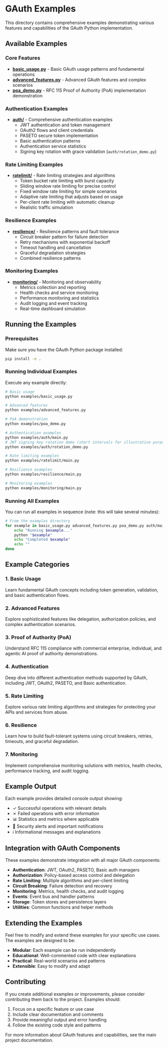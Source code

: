# GAuth Examples

This directory contains comprehensive examples demonstrating various features and capabilities of the GAuth Python implementation.

## Available Examples

### Core Features

- **[basic_usage.py](basic_usage.py)** - Basic GAuth usage patterns and fundamental operations
- **[advanced_features.py](advanced_features.py)** - Advanced GAuth features and complex scenarios
- **[poa_demo.py](poa_demo.py)** - RFC 115 Proof of Authority (PoA) implementation demonstration

### Authentication Examples

- **[auth/](auth/)** - Comprehensive authentication examples
  - JWT authentication and token management
  - OAuth2 flows and client credentials
  - PASETO secure token implementation
  - Basic authentication patterns
  - Authentication service statistics
  - Signing key rotation with grace validation (`auth/rotation_demo.py`)

### Rate Limiting Examples

- **[ratelimit/](ratelimit/)** - Rate limiting strategies and algorithms
  - Token bucket rate limiting with burst capacity
  - Sliding window rate limiting for precise control
  - Fixed window rate limiting for simple scenarios
  - Adaptive rate limiting that adjusts based on usage
  - Per-client rate limiting with automatic cleanup
  - Realistic traffic simulation

### Resilience Examples

- **[resilience/](resilience/)** - Resilience patterns and fault tolerance
  - Circuit breaker pattern for failure detection
  - Retry mechanisms with exponential backoff
  - Timeout handling and cancellation
  - Graceful degradation strategies
  - Combined resilience patterns

### Monitoring Examples

- **[monitoring/](monitoring/)** - Monitoring and observability
  - Metrics collection and reporting
  - Health checks and service monitoring
  - Performance monitoring and statistics
  - Audit logging and event tracking
  - Real-time dashboard simulation

## Running the Examples

### Prerequisites

Make sure you have the GAuth Python package installed:

```bash
pip install -e .
```

### Running Individual Examples

Execute any example directly:

```bash
# Basic usage
python examples/basic_usage.py

# Advanced features
python examples/advanced_features.py

# PoA demonstration
python examples/poa_demo.py

# Authentication examples
python examples/auth/main.py
# JWT signing key rotation demo (short intervals for illustrative purposes)
python examples/auth/rotation_demo.py

# Rate limiting examples  
python examples/ratelimit/main.py

# Resilience examples
python examples/resilience/main.py

# Monitoring examples
python examples/monitoring/main.py
```

### Running All Examples

You can run all examples in sequence (note: this will take several minutes):

```bash
# From the examples directory
for example in basic_usage.py advanced_features.py poa_demo.py auth/main.py ratelimit/main.py resilience/main.py monitoring/main.py; do
    echo "Running $example..."
    python "$example"
    echo "Completed $example"
    echo ""
done
```

## Example Categories

### 1. Basic Usage
Learn fundamental GAuth concepts including token generation, validation, and basic authentication flows.

### 2. Advanced Features
Explore sophisticated features like delegation, authorization policies, and complex authentication scenarios.

### 3. Proof of Authority (PoA)
Understand RFC 115 compliance with commercial enterprise, individual, and agentic AI proof of authority demonstrations.

### 4. Authentication
Deep dive into different authentication methods supported by GAuth, including JWT, OAuth2, PASETO, and Basic authentication.

### 5. Rate Limiting
Explore various rate limiting algorithms and strategies for protecting your APIs and services from abuse.

### 6. Resilience
Learn how to build fault-tolerant systems using circuit breakers, retries, timeouts, and graceful degradation.

### 7. Monitoring
Implement comprehensive monitoring solutions with metrics, health checks, performance tracking, and audit logging.

## Example Output

Each example provides detailed console output showing:
- ✓ Successful operations with relevant details
- ✗ Failed operations with error information
- 📊 Statistics and metrics where applicable
- 🚨 Security alerts and important notifications
- ℹ️ Informational messages and explanations

## Integration with GAuth Components

These examples demonstrate integration with all major GAuth components:

- **Authentication**: JWT, OAuth2, PASETO, Basic auth managers
- **Authorization**: Policy-based access control and delegation
- **Rate Limiting**: Multiple algorithms and per-client limiting
- **Circuit Breaking**: Failure detection and recovery
- **Monitoring**: Metrics, health checks, and audit logging
- **Events**: Event bus and handler patterns
- **Storage**: Token stores and persistence layers
- **Utilities**: Common functions and helper methods

## Extending the Examples

Feel free to modify and extend these examples for your specific use cases. The examples are designed to be:

- **Modular**: Each example can be run independently
- **Educational**: Well-commented code with clear explanations
- **Practical**: Real-world scenarios and patterns
- **Extensible**: Easy to modify and adapt

## Contributing

If you create additional examples or improvements, please consider contributing them back to the project. Examples should:

1. Focus on a specific feature or use case
2. Include clear documentation and comments
3. Provide meaningful output and error handling
4. Follow the existing code style and patterns

For more information about GAuth features and capabilities, see the main project documentation.